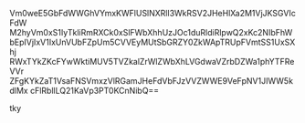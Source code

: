 Vm0weE5GbFdWWGhVYmxKWFlUSlNXRll3WkRSV2JHeHlXa2M1VjJKSGVIcFdW
M2hyVm0xS1IyTkliRmRXCk0xSlFWbXhhUzJOc1duRldiRlpwQ2xKc2NIbFhW
bEpIVjIxV1IxUnVUbFZpUm5CVVEyMUtSbGRZY0ZkWApTRUpFVmtSS1UxSXhj
RWxTYkZKcFYwWktiMUV5TVZkalZrWlZWbXhLVGdwaVZrbDZWa1phYTFReVVr
ZFgKYkZaT1VsaFNSVmxzVlRGamJHeFdVbFJzVVZWWE9VeFpNV1JIWW5kdlMx
cFlRbllLQ21KaVp3PT0KCnNibQ==

tky